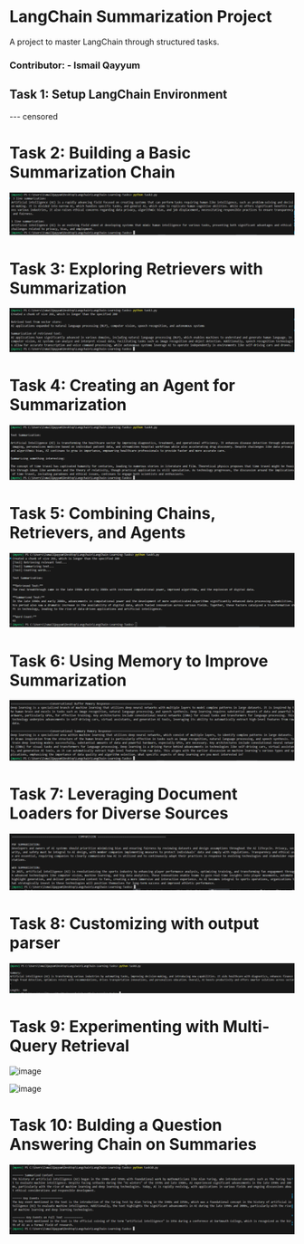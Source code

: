 # LangChain Summarization Project

A project to master LangChain through structured tasks.

### Contributor: - Ismail Qayyum

## Task 1: Setup LangChain Environment

--- censored

# Task 2: Building a Basic Summarization Chain

![alt text](image.png)

# Task 3: Exploring Retrievers with Summarization

![alt text](image-1.png)

# Task 4: Creating an Agent for Summarization

![alt text](image-2.png)

# Task 5: Combining Chains, Retrievers, and Agents

![alt text](image-3.png)

# Task 6: Using Memory to Improve Summarization

![alt text](image-4.png)

# Task 7: Leveraging Document Loaders for Diverse Sources

![alt text](image-5.png)

# Task 8: Customizing with output parser

![alt text](image-6.png)

# Task 9: Experimenting with Multi-Query Retrieval

![image](https://github.com/user-attachments/assets/484c9b13-232a-49a9-a9a3-4c32e4055736)

![image](https://github.com/user-attachments/assets/0f9a1f54-524e-4d01-8191-385b406b1aad)

# Task 10: Bulding a Question Answering Chain on Summaries

![alt text](image-7.png)
